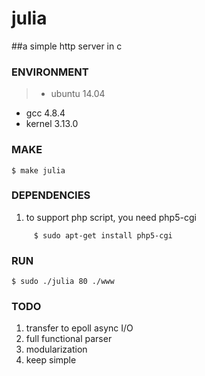 # julia
##a simple http server in c
### ENVIRONMENT
>* ubuntu 14.04
* gcc 4.8.4
* kernel 3.13.0

### MAKE
```shell
$ make julia
```
### DEPENDENCIES
1. to support php script, you need php5-cgi
```
     $ sudo apt-get install php5-cgi
```
### RUN
```
$ sudo ./julia 80 ./www
```

### TODO
1. transfer to epoll async I/O
2. full functional parser
3. modularization
4. keep simple
 
